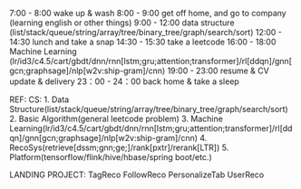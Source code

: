 7:00 - 8:00 wake up & wash
8:00 - 9:00 get off home, and go to company (learning english or other things)
9:00 - 12:00 data structure (list/stack/queue/string/array/tree/binary_tree/graph/search/sort)
12:00 - 14:30 lunch and take a snap
14:30 - 15:30 take a leetcode
16:00 - 18:00 Machine Learning (lr/id3/c4.5/cart/gbdt/dnn/rnn[lstm;gru;attention;transformer]/rl[ddqn]/gnn[gcn;graphsage]/nlp[w2v:ship-gram]/cnn)
19:00 - 23:00 resume & CV update & delivery
23：00 - 24：00 back home & take a sleep 


REF:
CS:
    1. Data Structure(list/stack/queue/string/array/tree/binary_tree/graph/search/sort)
    2. Basic Algorithm(general leetcode problem)
    3. Machine Learning(lr/id3/c4.5/cart/gbdt/dnn/rnn[lstm;gru;attention;transformer]/rl[ddqn]/gnn[gcn;graphsage]/nlp[w2v:ship-gram]/cnn)
    4. RecoSys(retrieve[dssm;gnn;ge;]/rank[pxtr]/rerank[LTR])
    5. Platform(tensorflow/flink/hive/hbase/spring boot/etc.)

LANDING PROJECT:
    TagReco
    FollowReco
    PersonalizeTab
    UserReco